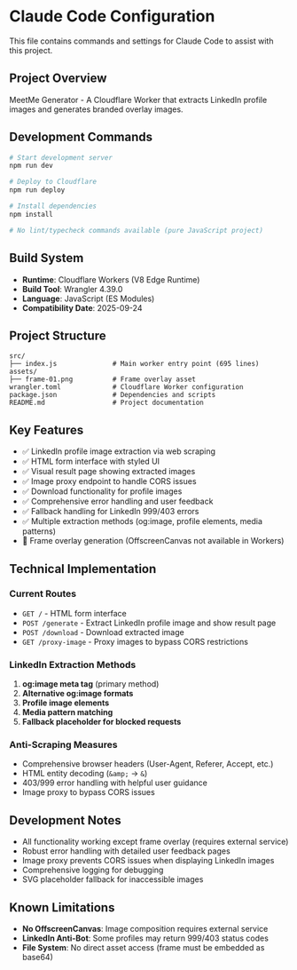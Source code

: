 # Claude Code Configuration

This file contains commands and settings for Claude Code to assist with this project.

## Project Overview

MeetMe Generator - A Cloudflare Worker that extracts LinkedIn profile images and generates branded overlay images.

## Development Commands

```bash
# Start development server
npm run dev

# Deploy to Cloudflare
npm run deploy

# Install dependencies
npm install

# No lint/typecheck commands available (pure JavaScript project)
```

## Build System

- **Runtime**: Cloudflare Workers (V8 Edge Runtime)
- **Build Tool**: Wrangler 4.39.0
- **Language**: JavaScript (ES Modules)
- **Compatibility Date**: 2025-09-24

## Project Structure

```
src/
├── index.js              # Main worker entry point (695 lines)
assets/
├── frame-01.png          # Frame overlay asset
wrangler.toml             # Cloudflare Worker configuration
package.json              # Dependencies and scripts
README.md                 # Project documentation
```

## Key Features

- ✅ LinkedIn profile image extraction via web scraping
- ✅ HTML form interface with styled UI
- ✅ Visual result page showing extracted images
- ✅ Image proxy endpoint to handle CORS issues
- ✅ Download functionality for profile images
- ✅ Comprehensive error handling and user feedback
- ✅ Fallback handling for LinkedIn 999/403 errors
- ✅ Multiple extraction methods (og:image, profile elements, media patterns)
- 🚧 Frame overlay generation (OffscreenCanvas not available in Workers)

## Technical Implementation

### Current Routes
- `GET /` - HTML form interface
- `POST /generate` - Extract LinkedIn profile image and show result page
- `POST /download` - Download extracted image
- `GET /proxy-image` - Proxy images to bypass CORS restrictions

### LinkedIn Extraction Methods
1. **og:image meta tag** (primary method)
2. **Alternative og:image formats**
3. **Profile image elements**
4. **Media pattern matching**
5. **Fallback placeholder for blocked requests**

### Anti-Scraping Measures
- Comprehensive browser headers (User-Agent, Referer, Accept, etc.)
- HTML entity decoding (`&amp;` → `&`)
- 403/999 error handling with helpful user guidance
- Image proxy to bypass CORS issues

## Development Notes

- All functionality working except frame overlay (requires external service)
- Robust error handling with detailed user feedback pages
- Image proxy prevents CORS issues when displaying LinkedIn images
- Comprehensive logging for debugging
- SVG placeholder fallback for inaccessible images

## Known Limitations

- **No OffscreenCanvas**: Image composition requires external service
- **LinkedIn Anti-Bot**: Some profiles may return 999/403 status codes
- **File System**: No direct asset access (frame must be embedded as base64)